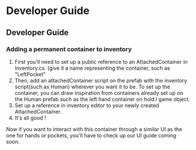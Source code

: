 # Developer Guide

## Developer Guide

### Adding a permanent container to inventory

1. First you'll need to set up a public reference to an AttachedContainer  in Inventory.cs. (give it a name representing the container, such as "LeftPocket"
2. Then, add an attachedContainer script on the prefab with the inventory script(such as Human) wherever you want it to be. To set up the container, you can draw inspiration from containers already set up on the Human prefab such as the left hand container on hold.l game object.
3. Set up a reference in inventory editor to your newly created AttachedContainer.
4. It's all good !&#x20;

Now if you want to interact with this container through a similar UI as the one for hands or pockets, you'll have to check up our UI guide coming soon.
